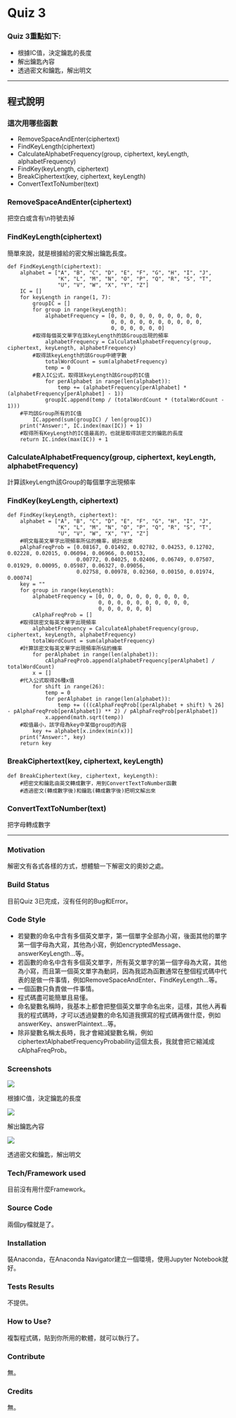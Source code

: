 # Quiz 3
### Quiz 3重點如下:
- 根據IC值，決定鑰匙的長度
- 解出鑰匙內容
- 透過密文和鑰匙，解出明文
---
## **程式說明**
### **這次用哪些函數**
- RemoveSpaceAndEnter(ciphertext)
- FindKeyLength(ciphertext)
- CalculateAlphabetFrequency(group, ciphertext, keyLength, alphabetFrequency)
- FindKey(keyLength, ciphertext)
- BreakCiphertext(key, ciphertext, keyLength)
- ConvertTextToNumber(text)
### **RemoveSpaceAndEnter(ciphertext)**
把空白或含有\n符號去掉

### **FindKeyLength(ciphertext)**
簡單來說，就是根據給的密文解出鑰匙長度。
```
def FindKeyLength(ciphertext):
    alphabet = ["A", "B", "C", "D", "E", "F", "G", "H", "I", "J",
                "K", "L", "M", "N", "O", "P", "Q", "R", "S", "T",
                "U", "V", "W", "X", "Y", "Z"]
    IC = []
    for keyLength in range(1, 7):    
        groupIC = []
        for group in range(keyLength):  
            alphabetFrequency = [0, 0, 0, 0, 0, 0, 0, 0, 0, 0,
                                 0, 0, 0, 0, 0, 0, 0, 0, 0, 0,
                                 0, 0, 0, 0, 0, 0]
	    #取得每個英文單字在該keyLength的該Group出現的頻率
            alphabetFrequency = CalculateAlphabetFrequency(group, ciphertext, keyLength, alphabetFrequency)
	    #取得該keyLength的該Group中總字數
            totalWordCount = sum(alphabetFrequency)        
            temp = 0
	    #套入IC公式，取得該keyLength該Group的IC值
            for perAlphabet in range(len(alphabet)):
                temp += (alphabetFrequency[perAlphabet] * (alphabetFrequency[perAlphabet] - 1))
            groupIC.append(temp / (totalWordCount * (totalWordCount - 1)))   
	#平均該Group所有的IC值
        IC.append(sum(groupIC) / len(groupIC))
    print("Answer:", IC.index(max(IC)) + 1)
    #取得所有KeyLength的IC值最高的，也就是取得該密文的鑰匙的長度
    return IC.index(max(IC)) + 1
```
### **CalculateAlphabetFrequency(group, ciphertext, keyLength, alphabetFrequency)**
計算該keyLength該Group的每個單字出現頻率
### **FindKey(keyLength, ciphertext)**
```
def FindKey(keyLength, ciphertext):
    alphabet = ["A", "B", "C", "D", "E", "F", "G", "H", "I", "J",
                "K", "L", "M", "N", "O", "P", "Q", "R", "S", "T",
                "U", "V", "W", "X", "Y", "Z"]
    #明文每英文單字出現頻率所佔的機率，統計出來
    pAlphaFreqProb = [0.08167, 0.01492, 0.02782, 0.04253, 0.12702, 0.02228, 0.02015, 0.06094, 0.06966, 0.00153,
                      0.00772, 0.04025, 0.02406, 0.06749, 0.07507, 0.01929, 0.00095, 0.05987, 0.06327, 0.09056,
                      0.02758, 0.00978, 0.02360, 0.00150, 0.01974, 0.00074]
    key = ""
    for group in range(keyLength):
        alphabetFrequency = [0, 0, 0, 0, 0, 0, 0, 0, 0, 0,
                             0, 0, 0, 0, 0, 0, 0, 0, 0, 0,
                             0, 0, 0, 0, 0, 0]
        cAlphaFreqProb = []
	#取得該密文每英文單字出現頻率
        alphabetFrequency = CalculateAlphabetFrequency(group, ciphertext, keyLength, alphabetFrequency)
        totalWordCount = sum(alphabetFrequency)
	#計算該密文每英文單字出現頻率所佔的機率
        for perAlphabet in range(len(alphabet)):
            cAlphaFreqProb.append(alphabetFrequency[perAlphabet] / totalWordCount)
        x = []
	#代入公式取得26種x值
        for shift in range(26):
            temp = 0
            for perAlphabet in range(len(alphabet)):
                temp += (((cAlphaFreqProb[(perAlphabet + shift) % 26] - pAlphaFreqProb[perAlphabet]) ** 2) / pAlphaFreqProb[perAlphabet])
            x.append(math.sqrt(temp))
	#取值最小，該字母為key中某個group的內容
        key += alphabet[x.index(min(x))]
    print("Answer:", key)
    return key
```
### **BreakCiphertext(key, ciphertext, keyLength)**
```
def BreakCiphertext(key, ciphertext, keyLength):
	#把密文和鑰匙由英文轉成數字，用到ConvertTextToNumber函數
	#透過密文(轉成數字後)和鑰匙(轉成數字後)把明文解出來
```
### **ConvertTextToNumber(text)**
把字母轉成數字

---
### **Motivation**
解密文有各式各樣的方式，想體驗一下解密文的奧妙之處。
### **Build Status**
目前Quiz 3已完成，沒有任何的Bug和Error。
### **Code Style**
- 若變數的命名中含有多個英文單字，第一個單字全部為小寫，後面其他的單字第一個字母為大寫，其他為小寫，例如encryptedMessage、answerKeyLength...等。
- 若函數的命名中含有多個英文單字，所有英文單字的第一個字母為大寫，其他為小寫，而且第一個英文單字為動詞，因為我認為函數通常在整個程式碼中代表的是做一件事情，例如RemoveSpaceAndEnter、FindKeyLength...等。
- 一個函數只負責做一件事情。
- 程式碼盡可能簡單且易懂。
- 命名變數名稱時，我基本上都會把整個英文單字命名出來，這樣，其他人再看我的程式碼時，才可以透過變數的命名知道我撰寫的程式碼再做什麼，例如answerKey、answerPlaintext...等。
- 除非變數名稱太長時，我才會縮減變數名稱，例如ciphertextAlphabetFrequencyProbability這個太長，我就會把它縮減成cAlphaFreqProb。
### **Screenshots**
![](https://i.imgur.com/hMAzBPs.png)

根據IC值，決定鑰匙的長度

![](https://i.imgur.com/2MfW2z6.png)

解出鑰匙內容

![](https://i.imgur.com/QGHOHGg.png)

透過密文和鑰匙，解出明文

### **Tech/Framework used**
目前沒有用什麼Framework。
### **Source Code**
兩個py檔就是了。
### **Installation**
裝Anaconda，在Anaconda Navigator建立一個環境，使用Jupyter Notebook就好。
### **Tests Results**
不提供。
### **How to Use?**
複製程式碼，貼到你所用的軟體，就可以執行了。
### **Contribute**
無。
### **Credits**
無。